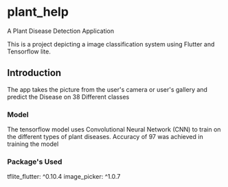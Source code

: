 # plant_help

A Plant Disease Detection Application

This is a project depicting a image classification system using Flutter and Tensorflow lite.

## Introduction
The app takes the picture from the user's camera or user's gallery and predict the Disease on 38 Different classes

### Model
The tensorflow model uses Convolutional Neural Network (CNN) to train on the different types of plant diseases.
Accuracy of 97 was achieved in training the model

### Package's Used
  tflite_flutter: ^0.10.4
  image_picker: ^1.0.7
